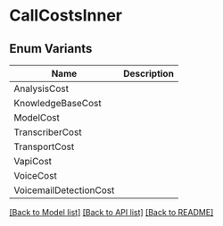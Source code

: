 # CallCostsInner

## Enum Variants

| Name | Description |
|---- | -----|
| AnalysisCost |  |
| KnowledgeBaseCost |  |
| ModelCost |  |
| TranscriberCost |  |
| TransportCost |  |
| VapiCost |  |
| VoiceCost |  |
| VoicemailDetectionCost |  |

[[Back to Model list]](../README.md#documentation-for-models) [[Back to API list]](../README.md#documentation-for-api-endpoints) [[Back to README]](../README.md)


